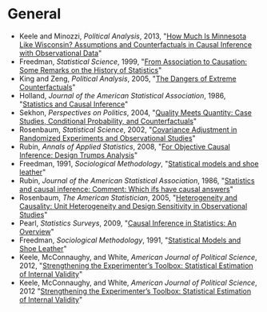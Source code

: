 # General

 - Keele and Minozzi, *Political Analysis*, 2013, "[How Much Is Minnesota Like Wisconsin? Assumptions and Counterfactuals in Causal Inference with Observational Data](http://zmjones.com/static/causal-inference/keele-pa-2013.pdf)"
 - Freedman, *Statistical Science*, 1999, "[From Association to Causation: Some Remarks on the History of Statistics](http://zmjones.com/static/causal-inference/freedman-ss-1999.pdf)"
 - King and Zeng, *Political Analysis*, 2005, "[The Dangers of Extreme Counterfactuals](http://zmjones.com/static/causal-inference/king-pa-2005.pdf)"
 - Holland, *Journal of the American Statistical Association*, 1986, "[Statistics and Causal Inference](http://zmjones.com/static/causal-inference/holland-jasa-1986.pdf)"
 - Sekhon, *Perspectives on Politics*, 2004, "[Quality Meets Quantity: Case Studies, Conditional Probability, and Counterfactuals](http://zmjones.com/static/causal-inference/sekhon-pp-2004.pdf)"
 - Rosenbaum, *Statistical Science*, 2002, "[Covariance Adjustment in Randomized Experiments and Observational Studies](http://zmjones.com/static/causal-inference/rosenbaum-ss-2002.pdf)"
 - Rubin, *Annals of Applied Statistics*, 2008, "[For Objective Causal Inference: Design Trumps Analysis](http://zmjones.com/static/causal-inference/rubin-aas-2008.pdf)"
 - Freedman, 1991, *Sociological Methodology*, "[Statistical models and shoe leather](http://cooley.libarts.wsu.edu/schwartj/pdf/Freedman_statistical%20model.pdf)" 
 - Rubin, *Journal of the American Statistical Association*, 1986, "[Statistics and causal inference: Comment: Which ifs have causal answers](http://www.ipc-undp.org/evaluation/aula1-causalidade/Rubin%20-%20Comments%20on%20Causal%20Inference.pdf)"
 - Rosenbaum, *The American Statistician*, 2005, "[Heterogeneity and Causality: Unit Heterogeneity and Design
Sensitivity in Observational Studies](http://zmjones.com/static/causal-inference/rosenbaum-as-2005.pdf)"
 - Pearl, *Statistics Surveys*, 2009, "[Causal Inference in Statistics: An Overview](http://zmjones.com/static/causal-inference/pearl-ss-2009.pdf)"
 - Freedman, *Sociological Methodology*, 1991, "[Statistical Models and Shoe Leather](http://zmjones.com/static/causal-inference/freedman-sm-1991.pdf)"
 - Keele, McConnaughy, and White, *American Journal of Political Science*, 2012, "[Strengthening the Experimenter’s Toolbox: Statistical Estimation of Internal Validity](http://zmjones.com/static/causal-inference/keele-ajps-2012.pdf)"
 - Keele, McConnaughy, and White, *American Journal of Political Science*, 2012 "[Strengthening the Experimenter’s Toolbox: Statistical Estimation of Internal Validity](http://zmjones.com/static/causal-inference/keele-ajps-2012.pdf)"

